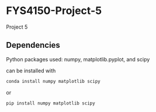 # FYS4150-Project-5
Project 5

## Dependencies
Python packages used:
numpy,
matplotlib.pyplot, and
scipy

can be installed with
```bash
conda install numpy matplotlib scipy
```
or
```bash
pip install numpy matplotlib scipy
```


